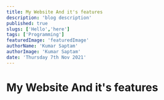 ```yaml
---
title: My Website And it's features
description: 'blog description'
published: true
slugs: ['Hello','here']
tags: ['Programming']
featuredImage: 'featuredImage'
authorName: 'Kumar Saptam'
authorImage: 'Kumar Saptam'
date: 'Thursday 7th Nov 2021'
---
```


# My Website And it's features
